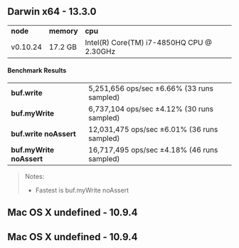 Darwin x64 - 13.3.0
-----

<table><tr><td><b>node</b></td><td><b>memory</b></td><td><b>cpu</b></td></tr><tr><td>v0.10.24</td><td>17.2 GB</td><td>Intel(R) Core(TM) i7-4850HQ CPU @ 2.30GHz</td></tr></table>

#### Benchmark Results ####

<table><tr><td><b>buf.write</b></td><td>5,251,656 ops/sec ±6.66% (33 runs sampled)</td></tr><tr><td><b>buf.myWrite</b></td><td>6,737,104 ops/sec ±4.12% (30 runs sampled)</td></tr><tr><td><b>buf.write noAssert</b></td><td>12,031,475 ops/sec ±6.01% (36 runs sampled)</td></tr><tr><td><b>buf.myWrite noAssert</b></td><td>16,717,495 ops/sec ±4.18% (46 runs sampled)</td></tr></table>

> Notes:
> - Fastest is buf.myWrite noAssert

Mac OS X undefined - 10.9.4
-----

Mac OS X undefined - 10.9.4
-----

